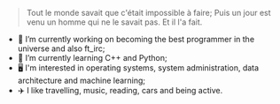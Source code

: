 > Tout le monde savait que c'était impossible à faire; Puis un jour est venu un homme qui ne le savait pas. Et il l'a fait.

- 🔭 I’m currently working on becoming the best programmer in the universe and also ft_irc;
- 🌱 I’m currently learning C++ and Python;
- 🖥️ I'm interested in operating systems, system administration, data architecture and machine learning;
- ✈️ I like travelling, music, reading, cars and being active.
